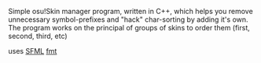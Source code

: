 Simple osu!Skin manager program, written in C++, which helps you remove unnecessary symbol-prefixes and "hack" char-sorting by adding it's own. The program works on the principal of groups of skins to order them (first, second, third, etc)


uses [SFML](https://www.sfml-dev.org/) [fmt](https://github.com/fmtlib/fmt)

